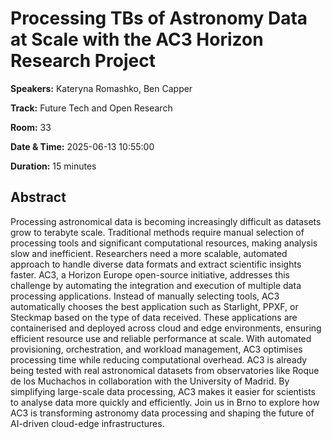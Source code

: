 # Processing TBs of Astronomy Data at Scale with the AC3 Horizon Research Project

**Speakers:** Kateryna Romashko, Ben Capper
                    
**Track:** Future Tech and Open Research
                    
**Room:** 33
                    
**Date & Time:** 2025-06-13 10:55:00
                    
**Duration:** 15 minutes
                    
## Abstract
                    
Processing astronomical data is becoming increasingly difficult as datasets grow to terabyte scale. Traditional methods require manual selection of processing tools and significant computational resources, making analysis slow and inefficient. Researchers need a more scalable, automated approach to handle diverse data formats and extract scientific insights faster.
AC3, a Horizon Europe open-source initiative, addresses this challenge by automating the integration and execution of multiple data processing applications. Instead of manually selecting tools, AC3 automatically chooses the best application such as Starlight, PPXF, or Steckmap based on the type of data received. These applications are containerised and deployed across cloud and edge environments, ensuring efficient resource use and reliable performance at scale. With automated provisioning, orchestration, and workload management, AC3 optimises processing time while reducing computational overhead.
AC3 is already being tested with real astronomical datasets from observatories like Roque de los Muchachos in collaboration with the University of Madrid. By simplifying large-scale data processing, AC3 makes it easier for scientists to analyse data more quickly and efficiently.
Join us in Brno to explore how AC3 is transforming astronomy data processing and shaping the future of AI-driven cloud-edge infrastructures.
